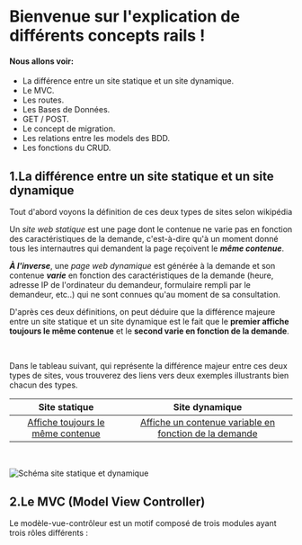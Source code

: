 # Bienvenue sur l'explication de différents concepts rails !

#### Nous allons voir:

* La différence entre un site statique et un site dynamique.
* Le MVC.
* Les routes.
* Les Bases de Données.
* GET / POST.
* Le concept de migration.
* Les relations entre les models des BDD.
* Les fonctions du CRUD.


## 1.La différence entre un site statique et un site dynamique

Tout d'abord voyons la définition de ces deux types de sites selon wikipédia

Un _site web statique_ est une page dont le contenue ne varie pas en fonction des caractéristiques de la demande, c'est-à-dire qu'à un moment donné tous les internautres qui demandent la page reçoivent le **_même contenue_**.

**_À l'inverse_**, une _page web dynamique_ est générée à la demande et son contenue **_varie_** en fonction des caractéristiques de la demande (heure, adresse IP de l'ordinateur du demandeur, formulaire rempli par le demandeur, etc..) qui ne sont connues qu'au moment de sa consultation.

D'après ces deux définitions, on peut déduire que la différence majeure entre un site statique et un site dynamique est le fait que le **premier affiche toujours le même contenue** et le **second varie en fonction de la demande**.

<br />

Dans le tableau suivant, qui représente la différence majeur entre ces deux types de sites, vous trouverez des liens vers deux exemples illustrants bien chacun des types.

|Site statique   |Site dynamique|
|:---:|:---:|
|[Affiche toujours le même contenue](https://thebestmotherfucking.website/)|[Affiche un contenue variable en fonction de la demande](https://www.facebook.com/?stype=lo&jlou=AfdhijCDciu4I8pjW2UkSVMjehf_PG6TrRMOprL9_jvSPeM4CJGqLmaqVH74-rnsZ7AR95wT1RxhHJ_9YZLB_r59zcdBJUqKFy7FB44tUWPeWg&smuh=60154&lh=Ac9Fod24CQ2dj7jW)|

<br />


![Schéma site statique et dynamique](http://www.imedias.pro/wp-content/themes/bootstrap-basic4-child/images/cours/page_web/page_statique_dynamique.gif)



## 2.Le MVC (Model View Controller)

Le modèle-vue-contrôleur est un motif composé de trois modules ayant trois rôles différents :




